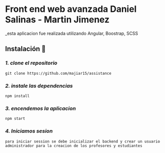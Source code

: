 
# Front end web avanzada Daniel Salinas - Martin Jimenez

_esta aplicacion fue realizada utilizando Angular, Boostrap, SCSS

## Instalación 🔧

### _1. clone el repositorio_

```
git clone https://github.com/majiar15/assistance
```

### _2. instale las dependencias_

```
npm install
```

### _3. encendemos la aplicacion_

```
npm start

```


### _4. Iniciamos sesion_

```
para iniciar session se debe inicializar el backend y crear un usuario administrador para la creacion de los profesores y estudiantes

```

